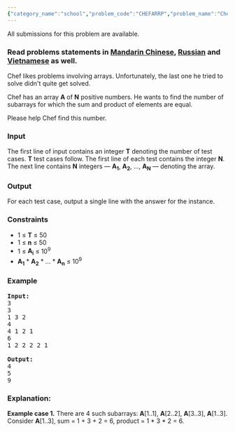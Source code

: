 ```yaml
---
{"category_name":"school","problem_code":"CHEFARRP","problem_name":"Chef and Subarrays","languages_supported":{"0":"C","1":"CPP14","2":"JAVA","3":"PYTH","4":"PYTH 3.4"},"max_timelimit":1,"source_sizelimit":50000,"problem_author":"mgch","problem_tester":null,"date_added":"9-12-2015","tags":{"0":"ad","1":"cook65","2":"mgch","3":"simple"},"editorial_url":"http://discuss.codechef.com/problems/CHEFARRP","time":{"view_start_date":1450636200,"submit_start_date":1450636200,"visible_start_date":1450636200,"end_date":1735669800},"layout":"problem"}
---
```

<span class="solution-visible-txt">All submissions for this problem are available.</span><h3> Read problems statements in <a target="_blank" href="http://www.codechef.com/download/translated/COOK65/mandarin/CHEFARRP.pdf">Mandarin Chinese</a>, <a target="_blank" href="http://www.codechef.com/download/translated/COOK65/russian/CHEFARRP.pdf">Russian</a> and <a target="_blank" href="http://www.codechef.com/download/translated/COOK65/vietnamese/CHEFARRP.pdf">Vietnamese</a> as well.</h3>


<p>
Chef likes problems involving arrays. Unfortunately, the last one he tried to solve didn't quite get solved.
</p>

<p>
Chef has an array <b>A</b> of <b>N</b> positive numbers. He wants to find the number of subarrays for which the sum and product of elements are equal.
</p>

<p>
Please help Chef find this number.
</p>

<h3>Input</h3>
The first line of input contains an integer <b>T</b> denoting the number of test cases. <b>T</b> test cases follow. The first line of each test contains the integer <b>N</b>. The next line contains <b>N</b> integers — <b>A<sub>1</sub></b>, <b>A<sub>2</sub></b>, ..., <b>A<sub>N</sub></b> — denoting the array.

<h3>Output</h3>
For each test case, output a single line with the answer for the instance.

<h3>Constraints</h3>
<ul>
<li>1 ≤ <b>T</b> ≤ 50</li>
<li>1 ≤ <b>n</b> ≤ 50</li>
<li>1 ≤ <b>A<sub>i</sub></b> ≤ 10<sup>9<sup></li>
<li><b>A<sub>1</sub></b> * <b>A<sub>2</sub></b> * ... * <b>A<sub>n</sub></b> ≤ 10<sup>9<sup> </li>
</ul>

<h3>Example</h3>
<pre>
<b>Input:</b>
<tt>3
3
1 3 2
4
4 1 2 1
6
1 2 2 2 2 1
</tt>
<b>Output:</b>
<tt>4
5
9</tt>
</pre>

<h3>Explanation:</h3>
<p>
<b>Example case 1.</b> There are 4 such subarrays: <b>A</b>[1..1], <b>A</b>[2..2], <b>A</b>[3..3], <b>A</b>[1..3]. Consider <b>A</b>[1..3], sum = 1 + 3 + 2 = 6, product = 1 * 3 * 2 = 6.
</p>